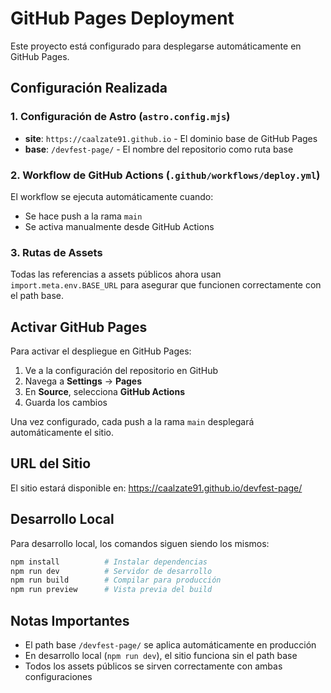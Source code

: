 # GitHub Pages Deployment

Este proyecto está configurado para desplegarse automáticamente en GitHub Pages.

## Configuración Realizada

### 1. Configuración de Astro (`astro.config.mjs`)
- **site**: `https://caalzate91.github.io` - El dominio base de GitHub Pages
- **base**: `/devfest-page/` - El nombre del repositorio como ruta base

### 2. Workflow de GitHub Actions (`.github/workflows/deploy.yml`)
El workflow se ejecuta automáticamente cuando:
- Se hace push a la rama `main`
- Se activa manualmente desde GitHub Actions

### 3. Rutas de Assets
Todas las referencias a assets públicos ahora usan `import.meta.env.BASE_URL` para asegurar que funcionen correctamente con el path base.

## Activar GitHub Pages

Para activar el despliegue en GitHub Pages:

1. Ve a la configuración del repositorio en GitHub
2. Navega a **Settings** → **Pages**
3. En **Source**, selecciona **GitHub Actions**
4. Guarda los cambios

Una vez configurado, cada push a la rama `main` desplegará automáticamente el sitio.

## URL del Sitio

El sitio estará disponible en: https://caalzate91.github.io/devfest-page/

## Desarrollo Local

Para desarrollo local, los comandos siguen siendo los mismos:

```bash
npm install          # Instalar dependencias
npm run dev          # Servidor de desarrollo
npm run build        # Compilar para producción
npm run preview      # Vista previa del build
```

## Notas Importantes

- El path base `/devfest-page/` se aplica automáticamente en producción
- En desarrollo local (`npm run dev`), el sitio funciona sin el path base
- Todos los assets públicos se sirven correctamente con ambas configuraciones
